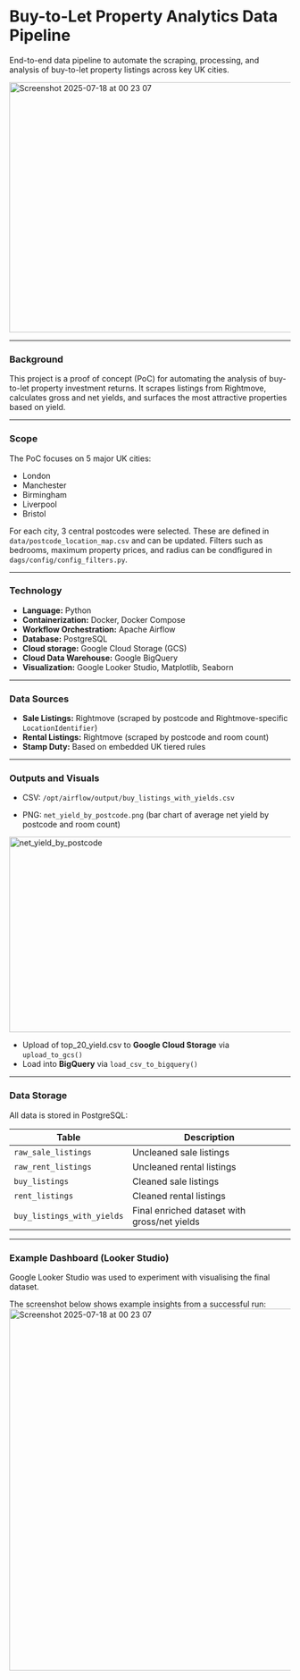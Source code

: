 # Buy-to-Let Property Analytics Data Pipeline

End-to-end data pipeline to automate the scraping, processing, and analysis of buy-to-let property listings across key UK cities.

<img width="628" height="448" alt="Screenshot 2025-07-18 at 00 23 07" src="https://github.com/user-attachments/assets/af97baef-492b-46cb-95db-31cc2279647a" />


---

### Background

This project is a proof of concept (PoC) for automating the analysis of buy-to-let property investment returns. It scrapes listings from Rightmove, calculates gross and net yields, and surfaces the most attractive properties based on yield.

---

### Scope

The PoC focuses on 5 major UK cities:

- London  
- Manchester  
- Birmingham  
- Liverpool  
- Bristol

For each city, 3 central postcodes were selected. These are defined in `data/postcode_location_map.csv` and can be updated. Filters such as bedrooms, maximum property prices, and radius can be condfigured in `dags/config/config_filters.py`. 

---

### Technology

- **Language:** Python  
- **Containerization:** Docker, Docker Compose  
- **Workflow Orchestration:** Apache Airflow  
- **Database:** PostgreSQL
- **Cloud storage:** Google Cloud Storage (GCS)
- **Cloud Data Warehouse:** Google BigQuery
- **Visualization:** Google Looker Studio, Matplotlib, Seaborn  

---

### Data Sources

- **Sale Listings:** Rightmove (scraped by postcode and Rightmove-specific `LocationIdentifier`)
- **Rental Listings:** Rightmove (scraped by postcode and room count)
- **Stamp Duty:** Based on embedded UK tiered rules

---

### Outputs and Visuals

- CSV: `/opt/airflow/output/buy_listings_with_yields.csv` 

- PNG: `net_yield_by_postcode.png` (bar chart of average net yield by postcode and room count)

  
<img width="600" height="350" alt="net_yield_by_postcode" src="https://github.com/user-attachments/assets/2f506de2-7ec6-4271-b486-7af61f68e9cb" />

  
- Upload of top_20_yield.csv to **Google Cloud Storage** via `upload_to_gcs()`
- Load into **BigQuery** via `load_csv_to_bigquery()`

---
### Data Storage

All data is stored in PostgreSQL:

| Table                         | Description                           |
|------------------------------|---------------------------------------|
| `raw_sale_listings`          | Uncleaned sale listings               |
| `raw_rent_listings`          | Uncleaned rental listings             |
| `buy_listings`               | Cleaned sale listings                 |
| `rent_listings`              | Cleaned rental listings               |
| `buy_listings_with_yields`   | Final enriched dataset with gross/net yields |

---

### Example Dashboard (Looker Studio)

Google Looker Studio was used to experiment with visualising the final dataset.

The screenshot below shows example insights from a successful run:
<img width="828" height="648" alt="Screenshot 2025-07-18 at 00 23 07" src="https://github.com/user-attachments/assets/8b7cbff6-2edf-465f-8c47-02c28d7fbead" />
